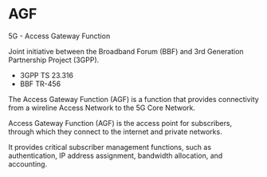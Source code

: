 # AGF
5G - Access Gateway Function


Joint initiative between the Broadband Forum (BBF) and 3rd Generation Partnership Project (3GPP).


- 3GPP TS 23.316
- BBF TR-456


The Access Gateway Function (AGF) is a function that provides connectivity from a wireline Access Network to the 5G Core Network.

Access Gateway Function (AGF) is the access point for subscribers, through which they connect to the internet and private networks.

It provides critical subscriber management functions, such as authentication, IP address assignment, bandwidth allocation, and accounting.


